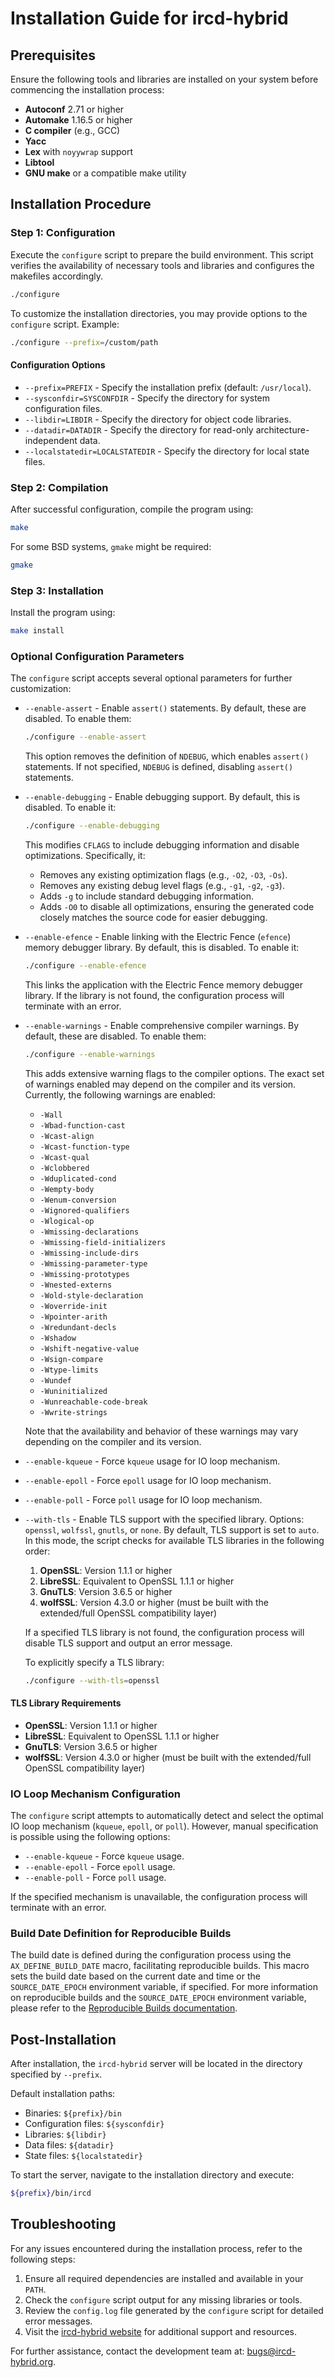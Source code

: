 # Installation Guide for ircd-hybrid

## Prerequisites

Ensure the following tools and libraries are installed on your system before commencing the installation process:

- **Autoconf** 2.71 or higher
- **Automake** 1.16.5 or higher
- **C compiler** (e.g., GCC)
- **Yacc**
- **Lex** with `noyywrap` support
- **Libtool**
- **GNU make** or a compatible make utility

## Installation Procedure

### Step 1: Configuration

Execute the `configure` script to prepare the build environment. This script verifies the availability of necessary tools and libraries and configures the makefiles accordingly.

```sh
./configure
```

To customize the installation directories, you may provide options to the `configure` script. Example:

```sh
./configure --prefix=/custom/path
```

#### Configuration Options

- `--prefix=PREFIX` - Specify the installation prefix (default: `/usr/local`).
- `--sysconfdir=SYSCONFDIR` - Specify the directory for system configuration files.
- `--libdir=LIBDIR` - Specify the directory for object code libraries.
- `--datadir=DATADIR` - Specify the directory for read-only architecture-independent data.
- `--localstatedir=LOCALSTATEDIR` - Specify the directory for local state files.

### Step 2: Compilation

After successful configuration, compile the program using:

```sh
make
```

For some BSD systems, `gmake` might be required:

```sh
gmake
```

### Step 3: Installation

Install the program using:

```sh
make install
```

### Optional Configuration Parameters

The `configure` script accepts several optional parameters for further customization:

- `--enable-assert` - Enable `assert()` statements. By default, these are disabled. To enable them:

  ```sh
  ./configure --enable-assert
  ```

  This option removes the definition of `NDEBUG`, which enables `assert()` statements. If not specified, `NDEBUG` is defined, disabling `assert()` statements.

- `--enable-debugging` - Enable debugging support. By default, this is disabled. To enable it:

  ```sh
  ./configure --enable-debugging
  ```

  This modifies `CFLAGS` to include debugging information and disable optimizations. Specifically, it:
  - Removes any existing optimization flags (e.g., `-O2`, `-O3`, `-Os`).
  - Removes any existing debug level flags (e.g., `-g1`, `-g2`, `-g3`).
  - Adds `-g` to include standard debugging information.
  - Adds `-O0` to disable all optimizations, ensuring the generated code closely matches the source code for easier debugging.

- `--enable-efence` - Enable linking with the Electric Fence (`efence`) memory debugger library. By default, this is disabled. To enable it:

  ```sh
  ./configure --enable-efence
  ```

  This links the application with the Electric Fence memory debugger library. If the library is not found, the configuration process will terminate with an error.

- `--enable-warnings` - Enable comprehensive compiler warnings. By default, these are disabled. To enable them:

  ```sh
  ./configure --enable-warnings
  ```

  This adds extensive warning flags to the compiler options. The exact set of warnings enabled may depend on the compiler and its version. Currently, the following warnings are enabled:

  - `-Wall`
  - `-Wbad-function-cast`
  - `-Wcast-align`
  - `-Wcast-function-type`
  - `-Wcast-qual`
  - `-Wclobbered`
  - `-Wduplicated-cond`
  - `-Wempty-body`
  - `-Wenum-conversion`
  - `-Wignored-qualifiers`
  - `-Wlogical-op`
  - `-Wmissing-declarations`
  - `-Wmissing-field-initializers`
  - `-Wmissing-include-dirs`
  - `-Wmissing-parameter-type`
  - `-Wmissing-prototypes`
  - `-Wnested-externs`
  - `-Wold-style-declaration`
  - `-Woverride-init`
  - `-Wpointer-arith`
  - `-Wredundant-decls`
  - `-Wshadow`
  - `-Wshift-negative-value`
  - `-Wsign-compare`
  - `-Wtype-limits`
  - `-Wundef`
  - `-Wuninitialized`
  - `-Wunreachable-code-break`
  - `-Wwrite-strings`

  Note that the availability and behavior of these warnings may vary depending on the compiler and its version.

- `--enable-kqueue` - Force `kqueue` usage for IO loop mechanism.
- `--enable-epoll` - Force `epoll` usage for IO loop mechanism.
- `--enable-poll` - Force `poll` usage for IO loop mechanism.

- `--with-tls` - Enable TLS support with the specified library. Options: `openssl`, `wolfssl`, `gnutls`, or `none`. By default, TLS support is set to `auto`. In this mode, the script checks for available TLS libraries in the following order:
  1. **OpenSSL**: Version 1.1.1 or higher
  2. **LibreSSL**: Equivalent to OpenSSL 1.1.1 or higher
  3. **GnuTLS**: Version 3.6.5 or higher
  4. **wolfSSL**: Version 4.3.0 or higher (must be built with the extended/full OpenSSL compatibility layer)

  If a specified TLS library is not found, the configuration process will disable TLS support and output an error message.

  To explicitly specify a TLS library:

  ```sh
  ./configure --with-tls=openssl
  ```

#### TLS Library Requirements

- **OpenSSL**: Version 1.1.1 or higher
- **LibreSSL**: Equivalent to OpenSSL 1.1.1 or higher
- **GnuTLS**: Version 3.6.5 or higher
- **wolfSSL**: Version 4.3.0 or higher (must be built with the extended/full OpenSSL compatibility layer)

### IO Loop Mechanism Configuration

The `configure` script attempts to automatically detect and select the optimal IO loop mechanism (`kqueue`, `epoll`, or `poll`). However, manual specification is possible using the following options:

- `--enable-kqueue` - Force `kqueue` usage.
- `--enable-epoll` - Force `epoll` usage.
- `--enable-poll` - Force `poll` usage.

If the specified mechanism is unavailable, the configuration process will terminate with an error.

### Build Date Definition for Reproducible Builds

The build date is defined during the configuration process using the `AX_DEFINE_BUILD_DATE` macro, facilitating reproducible builds. This macro sets the build date based on the current date and time or the `SOURCE_DATE_EPOCH` environment variable, if specified. For more information on reproducible builds and the `SOURCE_DATE_EPOCH` environment variable, please refer to the [Reproducible Builds documentation](https://reproducible-builds.org/docs/source-date-epoch/).

## Post-Installation

After installation, the `ircd-hybrid` server will be located in the directory specified by `--prefix`.

Default installation paths:
- Binaries: `${prefix}/bin`
- Configuration files: `${sysconfdir}`
- Libraries: `${libdir}`
- Data files: `${datadir}`
- State files: `${localstatedir}`

To start the server, navigate to the installation directory and execute:

```sh
${prefix}/bin/ircd
```

## Troubleshooting

For any issues encountered during the installation process, refer to the following steps:

1. Ensure all required dependencies are installed and available in your `PATH`.
2. Check the `configure` script output for any missing libraries or tools.
3. Review the `config.log` file generated by the `configure` script for detailed error messages.
4. Visit the [ircd-hybrid website](https://www.ircd-hybrid.org/) for additional support and resources.

For further assistance, contact the development team at: [bugs@ircd-hybrid.org](mailto:bugs@ircd-hybrid.org).
